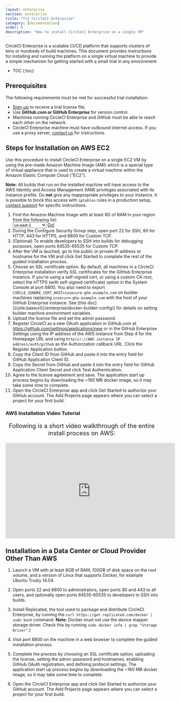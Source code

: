 ```yaml
---
layout: enterprise
section: enterprise
title: "Try CircleCI Enterprise"
category: [documentation]
order: 0
description: "How to install CircleCI Enterprise on a single VM"
---
```


CircleCI Enterprise is a scalable CI/CD platform that supports clusters
of tens or hundreds of build machines. This document provides instructions for installing and running the platform on a single virtual machine to provide a simple mechanism for getting started with a small trial in any environment:

* TOC
{:toc}

## Prerequisites

The following requirements must be met for successful trial installation:

- [Sign-up](https://circleci.com/enterprise-trial-install/) to receive a trial license file.
- Use **GitHub.com or GitHub Enterprise** for version control.
- Machines running CircleCI Enterprise and GitHub must be able to reach each other on the network.
- CircleCI Enterprise machine must have outbound internet access. If you use a proxy server, [contact us](mailto:trial-support@circleci.com) for instructions.

## Steps for Installation on AWS EC2 

Use this procedure to install CircleCI Enterprise on a single EC2 VM by using the pre-made Amazon Machine Image (AMI) which is a special type of virtual appliance that is used to create a virtual machine within the Amazon Elastic Compute Cloud ("EC2").

**Note:** All builds that run on the installed machine will have access
to the AWS Identity and Access Management (IAM) privileges associated with its instance profile. Do **not**
give any inappropriate privileges to your instance. It is possible to block
this access with `iptables` rules in a production setup, [contact support](mailto:trial-support@circleci.com)
for specific instructions.

<ol>
<li>Find the Amazon Machine Image with at least 8G of RAM in your region from the following list:<br>

  <script>
  var amiIds = {
  "ap-northeast-1": "ami-32e6d455",
  "ap-northeast-2": "ami-2cef3242",
  "ap-southeast-1": "ami-7f22a71c",
  "ap-southeast-2": "ami-21111b42",
  "eu-central-1": "ami-7a2ef015",
  "eu-west-1": "ami-ac1a14ca",
  "sa-east-1": "ami-70026d1c",
  "us-east-1": "ami-cb6f1add",
  "us-east-2": "ami-57c7e032",
  "us-west-1": "ami-4fc8ee2f",
  "us-west-2": "ami-c24a2fa2"
  };

  var amiUpdateSelect = function() {
    var s = document.getElementById("ami-select");
    var region = s.options[s.selectedIndex].value;
    document.getElementById("ami-go").href = "https://console.aws.amazon.com/ec2/v2/home?region=" + region + "#LaunchInstanceWizard:ami=" + amiIds[region];
  };
  </script>

  <select id="ami-select" onchange="amiUpdateSelect()">
  <option value="ap-northeast-1">ap-northeast-1</option>
  <option value="ap-northeast-2">ap-northeast-2</option>
  <option value="ap-southeast-1">ap-southeast-1</option>
  <option value="ap-southeast-2">ap-southeast-2</option>
  <option value="eu-central-1">eu-central-1</option>
  <option value="eu-west-1">eu-west-1</option>
  <option value="sa-east-1">sa-east-1</option>
  <option value="us-east-1" selected="selected">us-east-1</option>
  <option value="us-east-2">us-east-2</option>
  <option value="us-west-1">us-west-1</option>
  <option value="us-west-2">us-west-2</option>
  </select>
  <a id="ami-go" href="" class="btn btn-success" data-analytics-action="{{ site.analytics.events.go_button_clicked }}" target="_blank">Go!</a>

<script>amiUpdateSelect();</script>
</li>

<li>During the Configure Security Group step, open port 22 for SSH, 80 for HTTP, 443 for HTTPS, and 8800 for Custom TCP.
</li>

<li>(Optional) To enable developers to SSH into builds for debugging purposes, open ports 64535-65535 for Custom TCP.
</li>

<li>After the VM is lauched, go to the public or private IP address or hostname for the VM and click Get Started to complete the rest of the guided installation process.
</li> 

<li>Choose an SSL certificate option. By default, all machines in a CircleCI Enterprise installation verify SSL certificates for the GitHub Enterprise instance. If you're using a self-signed cert,
or using a custom CA root, select the HTTPS (with self-signed certificate) option in the System Console at port 8800.
You also need to export <code>CIRCLE_IGNORE_CERT_HOST=insecure-ghe.example.com</code> on builder machines replacing <code>insecure-ghe.example.com</code> with the host of your GitHub Enterprise instance. See [this doc]({{site.baseurl}}/enterprise/docker-builder-config/) for details on setting builder machine environment variables.
</li>

<li>
Upload the license file and set the admin password.
</li>
<li>
Register CircleCI as a new OAuth application in GitHub.com at <a href="https://github.com/settings/applications/new">https://github.com/settings/applications/new</a> or in the GitHub Enterprise Settings using the IP address of the AWS instance from Step 4 for the Homepage URL and using <code>http(s)://AWS instance IP address/auth/github</code> as the Authorization callback URL. Click the Register Application button.
</li>
<li>
Copy the Client ID from GitHub and paste it into the entry field for GitHub Application Client ID.
</li>
<li>
Copy the Secret from GitHub and paste it into the entry field for GitHub Application Client Secret and click Test Authentication.
</li>
<li>
Agree to the license agreement and save. The application start up process begins by downloading the ~160 MB docker image, so it may take some time to complete. 
</li>

<li>Open the CircleCI Enterprise app and click Get Started to authorize your GitHub account. The Add Projects page appears where you can select a project for your first build. 
</li>
</ol>

### AWS Installation Video Tutorial

<p style="font-size: 20px; text-align: center">Following is a short video walkthrough of the entire install process on AWS:</p>

<iframe width="560" height="315" src="https://www.youtube.com/embed/m4plGZmZkj4" frameborder="0" allowfullscreen style="display: block; margin: 20px auto;"></iframe>


## Installation in a Data Center or Cloud Provider Other Than AWS  

1. Launch a VM with at least 8GB of RAM, 100GB of disk space on the root volume, and a version of Linux that supports Docker, for example Ubuntu Trusty 14.04. 

2. Open ports 22 and 8800 to administrators, open ports 80 and 443 to all users, and optionally open ports 64535-65535 to developers to SSH into builds.

3. Install Replicated, the tool used to package and distribute CircleCI Enterprise, by running the  `curl https://get.replicated.com/docker | sudo bash` command. **Note:** Docker must not use the device mapper storage driver. Check this by running `sudo docker info | grep "Storage Driver"`.)

4. Visit port 8800 on the machine in a web browser to complete the guided installation process.

5. Complete the process by choosing an SSL certificate option, uploading the license, setting the admin password and hostnames,  enabling GitHub OAuth registration, and defining protocol settings. The application start up process begins by downloading the ~160 MB docker image, so it may take some time to complete. 

6. Open the CircleCI Enterprise app and click Get Started to authorize your GitHub account. The Add Projects page appears where you can select a project for your first build. 








